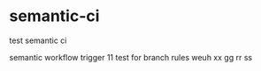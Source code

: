 # semantic-ci

test semantic ci

semantic workflow trigger
11
test for branch rules
weuh
xx
gg
rr
ss
